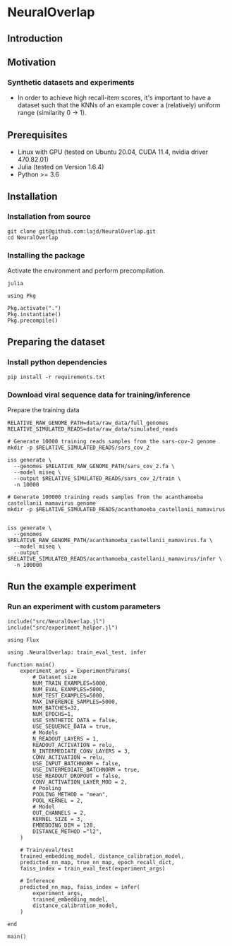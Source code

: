# NeuralOverlap

## Introduction



## Motivation



### Synthetic datasets and experiments

- In order to achieve high recall-item scores, it's important to have a dataset such that the KNNs of an example cover
  a (relatively) uniform range (similarity 0 -> 1).


## Prerequisites
- Linux with GPU (tested on Ubuntu 20.04, CUDA 11.4, nvidia driver 470.82.01)
- Julia (tested on Version 1.6.4)
- Python >= 3.6

## Installation


### Installation from source
```
git clone git@github.com:lajd/NeuralOverlap.git
cd NeuralOverlap
```


### Installing the package
Activate the environment and perform precompilation.

```shell script
julia
```

```julialang
using Pkg

Pkg.activate(".")
Pkg.instantiate()
Pkg.precompile()
```

## Preparing the dataset

### Install python dependencies
```
pip install -r requirements.txt
```

### Download viral sequence data for training/inference
Prepare the training data

```shell script
RELATIVE_RAW_GENOME_PATH=data/raw_data/full_genomes
RELATIVE_SIMULATED_READS=data/raw_data/simulated_reads

# Generate 10000 training reads samples from the sars-cov-2 genome
mkdir -p $RELATIVE_SIMULATED_READS/sars_cov_2

iss generate \
  --genomes $RELATIVE_RAW_GENOME_PATH/sars_cov_2.fa \
  --model miseq \
  --output $RELATIVE_SIMULATED_READS/sars_cov_2/train \
  -n 10000

# Generate 100000 training reads samples from the acanthamoeba castellanii mamavirus genome
mkdir -p $RELATIVE_SIMULATED_READS/acanthamoeba_castellanii_mamavirus


iss generate \
  --genomes $RELATIVE_RAW_GENOME_PATH/acanthamoeba_castellanii_mamavirus.fa \
  --model miseq \
  --output $RELATIVE_SIMULATED_READS/acanthamoeba_castellanii_mamavirus/infer \
  -n 100000
```

## Run the example experiment

### Run an experiment with custom parameters

```shell script
include("src/NeuralOverlap.jl")
include("src/experiment_helper.jl")

using Flux

using .NeuralOverlap: train_eval_test, infer

function main()
    experiment_args = ExperimentParams(
        # Dataset size
        NUM_TRAIN_EXAMPLES=5000,
        NUM_EVAL_EXAMPLES=5000,
        NUM_TEST_EXAMPLES=5000,
        MAX_INFERENCE_SAMPLES=5000,
        NUM_BATCHES=32,
        NUM_EPOCHS=1,
        USE_SYNTHETIC_DATA = false,
        USE_SEQUENCE_DATA = true,
        # Models
        N_READOUT_LAYERS = 1,
        READOUT_ACTIVATION = relu,
        N_INTERMEDIATE_CONV_LAYERS = 3,
        CONV_ACTIVATION = relu,
        USE_INPUT_BATCHNORM = false,
        USE_INTERMEDIATE_BATCHNORM = true,
        USE_READOUT_DROPOUT = false,
        CONV_ACTIVATION_LAYER_MOD = 2,
        # Pooling
        POOLING_METHOD = "mean",
        POOL_KERNEL = 2,
        # Model
        OUT_CHANNELS = 2,
        KERNEL_SIZE = 3,
        EMBEDDING_DIM = 128,
        DISTANCE_METHOD ="l2",
    )

    # Train/eval/test
    trained_embedding_model, distance_calibration_model,
    predicted_nn_map, true_nn_map, epoch_recall_dict,
    faiss_index = train_eval_test(experiment_args)

    # Inference
    predicted_nn_map, faiss_index = infer(
        experiment_args,
        trained_embedding_model,
        distance_calibration_model,
    )

end

main()

```
